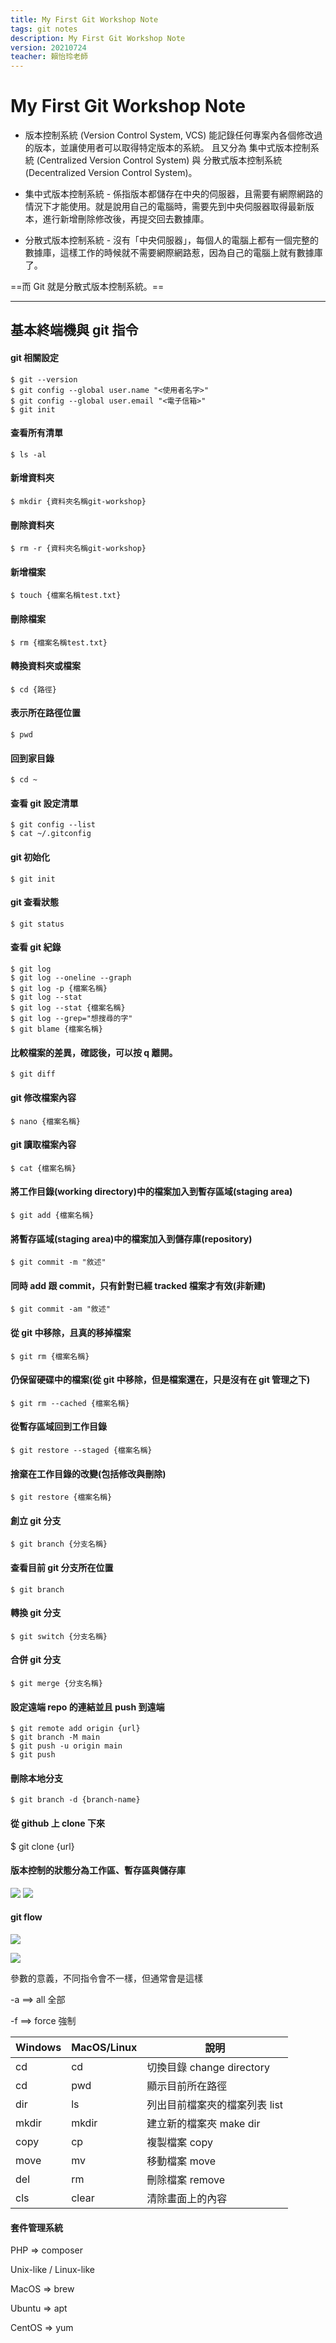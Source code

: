 ```yaml
---
title: My First Git Workshop Note
tags: git notes
description: My First Git Workshop Note
version: 20210724
teacher: 賴怡玲老師
---
```


# My First Git Workshop Note

- 版本控制系統 (Version Control System, VCS) 能記錄任何專案內各個修改過的版本，並讓使用者可以取得特定版本的系統。
  且又分為 集中式版本控制系統 (Centralized Version Control System) 與 分散式版本控制系統 (Decentralized Version Control System)。

- 集中式版本控制系統 - 係指版本都儲存在中央的伺服器，且需要有網際網路的情況下才能使用。就是說用自己的電腦時，需要先到中央伺服器取得最新版本，進行新增刪除修改後，再提交回去數據庫。

- 分散式版本控制系統 - 沒有「中央伺服器」，每個人的電腦上都有一個完整的數據庫，這樣工作的時候就不需要網際網路惹，因為自己的電腦上就有數據庫了。

==而 Git 就是分散式版本控制系統。==

---

## 基本終端機與 git 指令

#### git 相關設定

```bash=
$ git --version
$ git config --global user.name "<使用者名字>"
$ git config --global user.email "<電子信箱>"
$ git init
```

#### 查看所有清單

```bash=
$ ls -al
```

#### 新增資料夾

```bash=
$ mkdir {資料夾名稱git-workshop}
```

#### 刪除資料夾

```bash=
$ rm -r {資料夾名稱git-workshop}
```

#### 新增檔案

```bash=
$ touch {檔案名稱test.txt}
```

#### 刪除檔案

```bash=
$ rm {檔案名稱test.txt}
```

#### 轉換資料夾或檔案

```bash=
$ cd {路徑}
```

#### 表示所在路徑位置

```bash=
$ pwd
```

#### 回到家目錄

```bash=
$ cd ~
```

#### 查看 git 設定清單

```bash=
$ git config --list
$ cat ~/.gitconfig
```

#### git 初始化

```bash=
$ git init
```

#### git 查看狀態

```bash=
$ git status
```

#### 查看 git 紀錄

```bash=
$ git log
$ git log --oneline --graph
$ git log -p {檔案名稱}
$ git log --stat
$ git log --stat {檔案名稱}
$ git log --grep="想搜尋的字"
$ git blame {檔案名稱}
```

#### 比較檔案的差異，確認後，可以按 q 離開。

```bash=
$ git diff
```

#### git 修改檔案內容

```bash=
$ nano {檔案名稱}
```

#### git 讀取檔案內容

```bash=
$ cat {檔案名稱}
```

#### 將工作目錄(working directory)中的檔案加入到暫存區域(staging area)

```bash=
$ git add {檔案名稱}
```

#### 將暫存區域(staging area)中的檔案加入到儲存庫(repository)

```bash=
$ git commit -m "敘述"
```

#### 同時 add 跟 commit，只有針對已經 tracked 檔案才有效(非新建)

```bash=
$ git commit -am "敘述"
```

#### 從 git 中移除，且真的移掉檔案

```bash=
$ git rm {檔案名稱}
```

#### 仍保留硬碟中的檔案(從 git 中移除，但是檔案還在，只是沒有在 git 管理之下)

```bash=
$ git rm --cached {檔案名稱}
```

#### 從暫存區域回到工作目錄

```bash=
$ git restore --staged {檔案名稱}
```

#### 捨棄在工作目錄的改變(包括修改與刪除)

```bash=
$ git restore {檔案名稱}
```

#### 創立 git 分支

```bash=
$ git branch {分支名稱}
```

#### 查看目前 git 分支所在位置

```bash=
$ git branch
```

#### 轉換 git 分支

```bash=
$ git switch {分支名稱}
```

#### 合併 git 分支

```bash=
$ git merge {分支名稱}
```

#### 設定遠端 repo 的連結並且 push 到遠端

```bash=
$ git remote add origin {url}
$ git branch -M main
$ git push -u origin main
$ git push
```

#### 刪除本地分支

```bash=
$ git branch -d {branch-name}
```

#### 從 github 上 clone 下來

$ git clone {url}

#### 版本控制的狀態分為工作區、暫存區與儲存庫

![](https://i.imgur.com/hGK7bxd.png)
![](https://i.imgur.com/luUKlnD.png)

#### git flow

![](https://i.imgur.com/Kweo8l6.png)

![](https://i.imgur.com/rV7GdFn.png)

參數的意義，不同指令會不一樣，但通常會是這樣

-a ==> all 全部

-f ==> force 強制

| Windows | MacOS/Linux | 說明                          |
| ------- | ----------- | ----------------------------- |
| cd      | cd          | 切換目錄 change directory     |
| cd      | pwd         | 顯示目前所在路徑              |
| dir     | ls          | 列出目前檔案夾的檔案列表 list |
| mkdir   | mkdir       | 建立新的檔案夾 make dir       |
| copy    | cp          | 複製檔案 copy                 |
| move    | mv          | 移動檔案 move                 |
| del     | rm          | 刪除檔案 remove               |
| cls     | clear       | 清除畫面上的內容              |

#### 套件管理系統

PHP => composer

Unix-like / Linux-like

MacOS => brew

Ubuntu => apt

CentOS => yum
